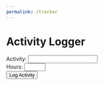 ```yaml
---
permalink: /tracker
---
```


<html lang="en">
<head>
    <meta charset="UTF-8">
    <meta name="viewport" content="width=device-width, initial-scale=1.0">
    <title>Activity Logger</title>
</head>
<body>
    <div class="container mt-5">
        <h1 class="mb-4">Activity Logger</h1>
        <div class="form-group">
            <label for="activity">Activity:</label>
            <input type="text" class="form-control" id="activity">
        </div>
        <div class="form-group">
            <label for="hours">Hours:</label>
            <input type="number" class="form-control" id="hours" min="0" max="24">
        </div>
        <button class="btn btn-primary" onclick="logActivity()">Log Activity</button>
        <div id="logsContainer" class="mt-4"></div>
        <div class="mt-4">
            <canvas id="pieChart" width="400" height="400"></canvas>
        </div>
    </div>
    <script src="https://cdn.jsdelivr.net/npm/chart.js"></script>
    <script>
        // Function to log activity
        function logActivity() {
            const activity = document.getElementById('activity').value;
            const hours = parseInt(document.getElementById('hours').value);
            // Save the log in localStorage
            const logs = JSON.parse(localStorage.getItem('logs')) || [];
            logs.push({ activity: activity, hours: hours });
            localStorage.setItem('logs', JSON.stringify(logs));
            // Update the logs section
            updateLogs(logs);
            // Update the pie chart
            updatePieChart(logs);
        }
        function updateLogs(logs) {
            const logsContainer = document.getElementById('logsContainer');
            logsContainer.innerHTML = '';
            logs.forEach(log => {
                const logDiv = document.createElement('div');
                logDiv.innerHTML = `<h3>${log.activity}</h3><p>Hours: ${log.hours}</p>`;
                logsContainer.appendChild(logDiv);
            });
        }
        function updatePieChart(logs) {
    const totalHours = logs.reduce((total, log) => total + log.hours, 0);
    const remainingHours = 24 - totalHours;
    const pieChartCanvas = document.getElementById('pieChart');
    const ctx = pieChartCanvas.getContext('2d');
    const labels = ['Logged Hours', 'Remaining Hours'];
    const colors = ['#36a2eb', '#ff6384'];
    const data = {
        labels: labels,
        datasets: [{
            data: [totalHours, remainingHours],
            backgroundColor: colors
        }]
    };
    const options = {
        responsive: true,
        maintainAspectRatio: false
    };
    if (window.pieChart) {
        // Check if pieChart instance exists and has a destroy method
        if (typeof window.pieChart.destroy === 'function') {
            console.log('Destroying existing pieChart:', window.pieChart);
            window.pieChart.destroy(); // Destroy existing chart if it exists
        } else {
            console.warn('Unable to destroy pieChart: destroy method is not available.', window.pieChart);
        }
    } else {
        console.log('No existing pieChart found.');
    }
    window.pieChart = new Chart(ctx, {
        type: 'pie',
        data: data,
        options: options
    });
}
    </script>
</body>
</html>
